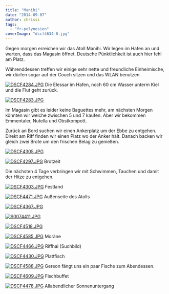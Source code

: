 ```yaml
---
title: "Manihi"
date: "2014-09-07"
author: chrissi
tags: 
  - "fr-polynesien"
coverImage: "dscf4634-0.jpg"
---
```


Gegen morgen erreichen wir das Atoll Manihi. Wir legen im Hafen an und warten, dass das Magasin öffnet. Deutsche Pünktlichkeit ist auch hier fehl am Platz.

Währenddessen treffen wir einige sehr nette und freundliche Einheimische, wir dürfen sogar auf der Couch sitzen und das WLAN benutzen.

[![DSCF4284.JPG](images/dscf4284.jpg)](https://hafenstrand.wordpress.com/wp-content/uploads/2014/09/dscf4284.jpg) Die Elessar im Hafen, noch 60 cm Wasser unterm Kiel und die Flut geht zurück.

[![DSCF4283.JPG](images/dscf4283.jpg)](https://hafenstrand.wordpress.com/wp-content/uploads/2014/09/dscf4283.jpg)

Im Magasin gibt es leider keine Baguettes mehr, am nächsten Morgen könnten wir welche zwischen 5 und 7 kaufen. Aber wir bekommen Emmentaler, Nutella und Obstkompott.

Zurück an Bord suchen wir einen Ankerplatz um der Ebbe zu entgehen. Direkt am Riff finden wir einen Platz wo der Anker hält. Danach backen wir gleich zwei Brote um den frischen Belag zu genießen.

[![DSCF4305.JPG](images/dscf4305.jpg)](https://hafenstrand.wordpress.com/wp-content/uploads/2014/09/dscf4305.jpg)

[![DSCF4297.JPG](images/dscf4297.jpg)](https://hafenstrand.wordpress.com/wp-content/uploads/2014/09/dscf4297.jpg) Brotzeit

Die nächsten 4 Tage verbringen wir mit Schwimmen, Tauchen und damit der Hitze zu entgehen.

[![DSCF4303.JPG](images/dscf4303.jpg)](https://hafenstrand.wordpress.com/wp-content/uploads/2014/09/dscf4303.jpg) Festland

[![DSCF4471.JPG](images/dscf4471.jpg)](https://hafenstrand.wordpress.com/wp-content/uploads/2014/09/dscf4471.jpg) Außenseite des Atolls

[![DSCF4367.JPG](images/dscf4367.jpg)](https://hafenstrand.wordpress.com/wp-content/uploads/2014/09/dscf4367.jpg)

[![S0074411.JPG](images/s0074411.jpg)](https://hafenstrand.wordpress.com/wp-content/uploads/2014/09/s0074411.jpg)

[![DSCF4518.JPG](images/dscf4518.jpg)](https://hafenstrand.wordpress.com/wp-content/uploads/2014/09/dscf4518.jpg)

[![DSCF4585.JPG](images/dscf4585.jpg)](https://hafenstrand.wordpress.com/wp-content/uploads/2014/09/dscf4585.jpg) Moräne

[![DSCF4466.JPG](images/dscf4466.jpg)](https://hafenstrand.wordpress.com/wp-content/uploads/2014/09/dscf4466.jpg) Riffhai (Suchbild)

[![DSCF4430.JPG](images/dscf4430.jpg)](https://hafenstrand.wordpress.com/wp-content/uploads/2014/09/dscf4430.jpg) Plattfisch

[![DSCF4588.JPG](images/dscf4588.jpg)](https://hafenstrand.wordpress.com/wp-content/uploads/2014/09/dscf4588.jpg) Gereon fängt uns ein paar Fische zum Abendessen.

[![DSCF4609.JPG](images/dscf4609.jpg)](https://hafenstrand.wordpress.com/wp-content/uploads/2014/09/dscf4609.jpg) Fischbuffet

[![DSCF4478.JPG](images/dscf4478.jpg)](https://hafenstrand.wordpress.com/wp-content/uploads/2014/09/dscf4478.jpg) Allabendlicher Sonnenuntergang
